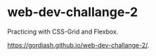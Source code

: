 # web-dev-challange-2

Practicing with CSS-Grid and Flexbox.


https://gordiash.github.io/web-dev-challange-2/. 
